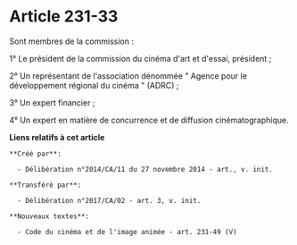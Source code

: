 # Article 231-33

Sont membres de la commission : 

1° Le président de la commission du cinéma d'art et d'essai, président ; 

2° Un représentant de l'association dénommée " Agence pour le développement régional du cinéma " (ADRC) ; 

3° Un expert financier ; 

4° Un expert en matière de concurrence et de diffusion cinématographique.

**Liens relatifs à cet article**

	**Créé par**:

	  - Délibération n°2014/CA/11 du 27 novembre 2014 - art., v. init.

	**Transféré par**:

	  - Délibération n°2017/CA/02 - art. 3, v. init.

	**Nouveaux textes**:

	  - Code du cinéma et de l'image animée - art. 231-49 (V)
